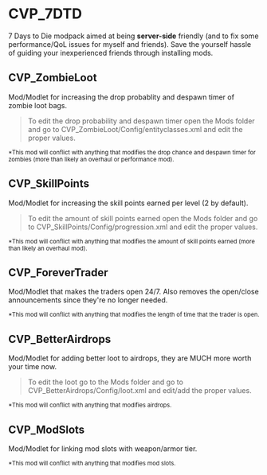 # CVP_7DTD
 7 Days to Die modpack aimed at being **server-side** friendly (and to fix some performance/QoL issues for myself and friends). Save the yourself hassle of guiding your inexperienced friends through installing mods.




## CVP_ZombieLoot
Mod/Modlet for increasing the drop probablity and despawn timer of zombie loot bags.

> To edit the drop probability and despawn timer open the Mods folder and go to CVP_ZombieLoot/Config/entityclasses.xml and edit the proper values.



<sub>*This mod will conflict with anything that modifies the drop chance and despawn timer for zombies (more than likely an overhaul or performance mod).</sub>




## CVP_SkillPoints
Mod/Modlet for increasing the skill points earned per level (2 by default).

> To edit the amount of skill points earned open the Mods folder and go to CVP_SkillPoints/Config/progression.xml and edit the proper values.



<sub>*This mod will conflict with anything that modifies the amount of skill points earned (more than likely an overhaul mod).</sub>




## CVP_ForeverTrader
Mod/Modlet that makes the traders open 24/7. Also removes the open/close announcements since they're no longer needed.





<sub>*This mod will conflict with anything that modifies the length of time that the trader is open.</sub>




## CVP_BetterAirdrops
Mod/Modlet for adding better loot to airdrops, they are MUCH more worth your time now.

> To edit the loot go to the Mods folder and go to CVP_BetterAirdrops/Config/loot.xml and edit/add the proper values.



<sub>*This mod will conflict with anything that modifies airdrops.</sub>




## CVP_ModSlots
Mod/Modlet for linking mod slots with weapon/armor tier.





<sub>*This mod will conflict with anything that modifies mod slots.</sub>